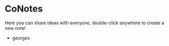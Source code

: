 # CoNotes

Here you can share ideas with everyone, double-click anywhere to create a new note!



- georges
